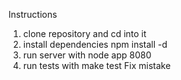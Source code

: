Instructions

1. clone repository and cd into it
2. install dependencies npm install -d
3. run server with node app 8080
4. run tests with make test
Fix mistake
